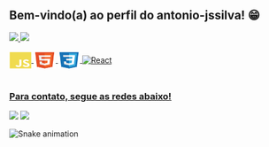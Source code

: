 ## Bem-vindo(a) ao perfil do antonio-jssilva! 😁

 <div>
   <a href="https://github.com/antonio-jssilva">
   <img height="180em" src="https://github-readme-stats.vercel.app/api?username=antonio-jssilva&show_icons=true&theme=radical&include_all_commits=true&count_private=true"/>
   <img height="180em" src="https://github-readme-stats.vercel.app/api/top-langs/?username=antonio-jssilva&layout=compact&langs_count=6&theme=radical"/>

</div>
<div style="display: inline_block"><br>
  <img align="center" alt="Js" height="30" width="40" src="https://raw.githubusercontent.com/devicons/devicon/master/icons/javascript/javascript-plain.svg">
  <img align="center" alt="HTML" height="30" width="40" src="https://raw.githubusercontent.com/devicons/devicon/master/icons/html5/html5-original.svg">
  <img align="center" alt="CSS" height="30" width="40" src="https://raw.githubusercontent.com/devicons/devicon/master/icons/css3/css3-original.svg">
  <img align="center" alt="React" height="30" width="40" src="https://cdn.jsdelivr.net/gh/devicons/devicon/icons/react/react-original-wordmark.svg">
  
</div>
 
 <br>
 
  ### Para contato, segue as redes abaixo!
 
<div> 
  <!--<a href="" target="_blank"><img src="https://img.shields.io/badge/YouTube-FF0000?style=for-the-badge&logo=youtube&logoColor=white" target="_blank"></a>-->
  <!--<a href="" target="_blank"><img src="https://img.shields.io/badge/-Instagram-%23E4405F?style=for-the-badge&logo=instagram&logoColor=white" target="_blank"></a>-->
 <!--<a href="" target="_blank"><img src="https://img.shields.io/badge/Discord-7289DA?style=for-the-badge&logo=discord&logoColor=white" target="_blank"></a> -->
  <a href = "mailto:antonio.souza1185@gmail.com"><img src="https://img.shields.io/badge/-Gmail-%23333?style=for-the-badge&logo=gmail&logoColor=white" target="_blank"></a>
  <a href="https://www.linkedin.com/in/antônio-jefferson-315188180" target="_blank"><img src="https://img.shields.io/badge/-LinkedIn-%230077B5?style=for-the-badge&logo=linkedin&logoColor=white" target="_blank"></a> 
 
  ![Snake animation](https://github.com/antonio-jssilva/antonio-jssilva/blob/output/github-contribution-grid-snake.svg)

</div>
